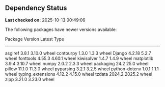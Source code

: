 ## Dependency Status

**Last checked on:** 2025-10-13 00:49:06

The following packages have newer versions available:

Package           Version Latest Type
----------------- ------- ------ -----
asgiref           3.8.1   3.10.0 wheel
contourpy         1.3.0   1.3.3  wheel
Django            4.2.18  5.2.7  wheel
fonttools         4.55.3  4.60.1 wheel
kiwisolver        1.4.7   1.4.9  wheel
matplotlib        3.9.4   3.10.7 wheel
numpy             2.0.2   2.3.3  wheel
packaging         24.2    25.0   wheel
pillow            11.1.0  11.3.0 wheel
pyparsing         3.2.1   3.2.5  wheel
python-dotenv     1.0.1   1.1.1  wheel
typing_extensions 4.12.2  4.15.0 wheel
tzdata            2024.2  2025.2 wheel
zipp              3.21.0  3.23.0 wheel
